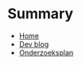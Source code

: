 # Summary

- [Home](./README.md)
- [Dev blog](./dev-blog-thanos-metrics-endgame/README.md)
- [Onderzoeksplan](./onderzoeksplan.md)
